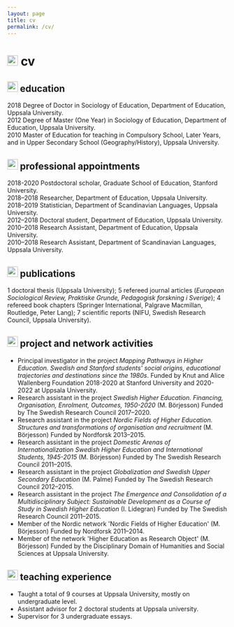 ```yaml
---
layout: page
title: cv
permalink: /cv/
---
```

# <img src="https://tdalberg.github.io/files/id-card.svg" height="24"> cv

## <img src="https://tdalberg.github.io/files/graduation-cap.svg" height="24"> education

2018    Degree of Doctor in Sociology of Education, Department of Education, Uppsala University.  
2012    Degree of Master (One Year) in Sociology of Education, Department of Education, Uppsala University.  
2010    Master of Education for teaching in Compulsory School, Later Years, and in Upper Secondary School (Geography/History), Uppsala University.  

## <img src="https://tdalberg.github.io/files/user-tie.svg" height="24"> professional appointments

2018-2020 Postdoctoral scholar, Graduate School of Education, Stanford University.  
2018–2018 Researcher, Department of Education, Uppsala University.  
2018–2019 Statistician, Department of Scandinavian Languages, Uppsala University.  
2012–2018 Doctoral student, Department of Education, Uppsala University.  
2010–2018 Research Assistant, Department of Education, Uppsala University.  
2010–2018 Research Assistant, Department of Scandinavian Languages, Uppsala University.  

## <img src="https://tdalberg.github.io/files/file-alt-solid.svg" height="24"> publications

1 doctoral thesis (Uppsala University); 5 refereed journal articles (_European Sociological Review, Praktiske Grunde, Pedagogisk forskning i Sverige_); 4 refereed book chapters (Springer International, Palgrave Macmillan, Routledge, Peter Lang); 7 scientific reports (NIFU, Swedish Research Council, Uppsala University).

## <img src="https://tdalberg.github.io/files/project-diagram.svg" height="24"> project and network activities

- Principal investigator in the project *Mapping Pathways in Higher Education. Swedish and Stanford students' social origins, educational trajectories and destinations since the 1980s*. Funded by Knut and Alice Wallenberg Foundation 2018-2020 at Stanford University and 2020-2022 at Uppsala University. 
- Research assistant in the project _Swedish Higher Education. Financing, Organisation, Enrolment, Outcomes, 1950-2020_ (M. Börjesson) Funded by The Swedish Research Council 2017–2020.
- Research assistant in the project _Nordic Fields of Higher Education. Structures and transformations of organisation and recruitment_ (M. Börjesson) Funded by Nordforsk 2013–2015.
- Research assistant in the project _Domestic Arenas of Internationalization Swedish Higher Education and International Students, 1945-2015_ (M. Börjesson) Funded by The Swedish Research Council 2011–2015.
- Research assistant in the project _Globalization and Swedish Upper Secondary Education_ (M. Palme) Funded by The Swedish Research Council 2012–2015.
- Research assistant in the project _The Emergence and Consolidation of a Multidisciplinary Subject: Sustainable Development as a Course of Study in Swedish Higher Education_ (I. Lidegran) Funded by The Swedish Research Council 2011–2015.
- Member of the Nordic network 'Nordic Fields of Higher Education' (M. Börjesson) Funded by Nordforsk 2011–2014.
- Member of the network 'Higher Education as Research Object' (M. Börjesson) Funded by the Disciplinary Domain of Humanities and Social Sciences at Uppsala University.

## <img src="https://tdalberg.github.io/files/chalkboard-teacher.svg" height="24"> teaching experience

- Taught a total of 9 courses at Uppsala University, mostly on undergraduate level.
- Assistant advisor for 2 doctoral students at Uppsala university.
- Supervisor for 3 undergraduate essays. 
